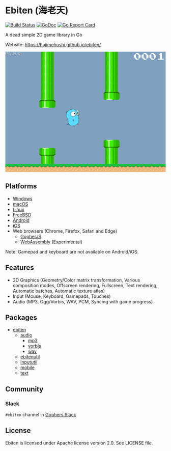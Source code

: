 # Ebiten (海老天)

[![Build Status](https://travis-ci.org/hajimehoshi/ebiten.svg?branch=master)](https://travis-ci.org/hajimehoshi/ebiten)
[![GoDoc](https://godoc.org/github.com/hajimehoshi/ebiten?status.svg)](http://godoc.org/github.com/hajimehoshi/ebiten)
[![Go Report Card](https://goreportcard.com/badge/github.com/hajimehoshi/ebiten)](https://goreportcard.com/report/github.com/hajimehoshi/ebiten)

A dead simple 2D game library in Go

Website: https://hajimehoshi.github.io/ebiten/

[![Flappy Example](docs/images/examples/flappy.png)](https://hajimehoshi.github.io/ebiten/examples/flappy.html)

## Platforms

* [Windows](https://github.com/hajimehoshi/ebiten/wiki/Windows)
* [macOS](https://github.com/hajimehoshi/ebiten/wiki/macOS)
* [Linux](https://github.com/hajimehoshi/ebiten/wiki/Linux)
* [FreeBSD](https://github.com/hajimehoshi/ebiten/wiki/FreeBSD)
* [Android](https://github.com/hajimehoshi/ebiten/wiki/Android)
* [iOS](https://github.com/hajimehoshi/ebiten/wiki/iOS)
* Web browsers (Chrome, Firefox, Safari and Edge)
  * [GopherJS](https://github.com/hajimehoshi/ebiten/wiki/GopherJS)
  * [WebAssembly](https://github.com/hajimehoshi/ebiten/wiki/WebAssembly) (Experimental)

Note: Gamepad and keyboard are not available on Android/iOS.

## Features

* 2D Graphics (Geometry/Color matrix transformation, Various composition modes, Offscreen rendering, Fullscreen, Text rendering, Automatic batches, Automatic texture atlas)
* Input (Mouse, Keyboard, Gamepads, Touches)
* Audio (MP3, Ogg/Vorbis, WAV, PCM, Syncing with game progress)

## Packages

* [ebiten](https://godoc.org/github.com/hajimehoshi/ebiten)
  * [audio](https://godoc.org/github.com/hajimehoshi/ebiten/audio)
    * [mp3](https://godoc.org/github.com/hajimehoshi/ebiten/audio/mp3)
    * [vorbis](https://godoc.org/github.com/hajimehoshi/ebiten/audio/vorbis)
    * [wav](https://godoc.org/github.com/hajimehoshi/ebiten/audio/wav)
  * [ebitenutil](https://godoc.org/github.com/hajimehoshi/ebiten/ebitenutil)
  * [inpututil](https://godoc.org/github.com/hajimehoshi/ebiten/inpututil)
  * [mobile](https://godoc.org/github.com/hajimehoshi/ebiten/mobile)
  * [text](https://godoc.org/github.com/hajimehoshi/ebiten/text)

## Community

### Slack

`#ebiten` channel in [Gophers Slack](https://blog.gopheracademy.com/gophers-slack-community/)

## License

Ebiten is licensed under Apache license version 2.0. See LICENSE file.
